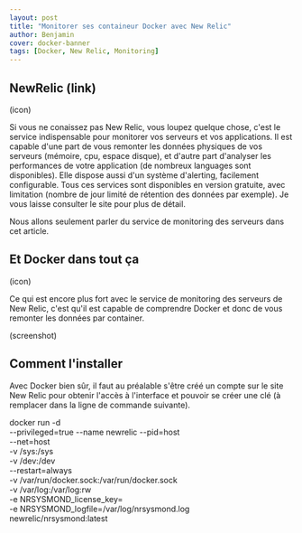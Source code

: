 ```yaml
---
layout: post
title: "Monitorer ses containeur Docker avec New Relic"
author: Benjamin
cover: docker-banner
tags: [Docker, New Relic, Monitoring]
---
```


## NewRelic (link)
(icon)

Si vous ne conaissez pas New Relic, vous loupez quelque chose, c'est le service indispensable pour monitorer vos serveurs et vos applications. Il est capable d'une part de vous remonter les données physiques de vos serveurs (mémoire, cpu, espace disque), et d'autre part d'analyser les performances de votre application (de nombreux languages sont disponibles). Elle dispose aussi d'un système d'alerting, facilement configurable. Tous ces services sont disponibles en version gratuite, avec limitation (nombre de jour limité de rétention des données par exemple). Je vous laisse consulter le site pour plus de détail.

Nous allons seulement parler du service de monitoring des serveurs dans cet article.

## Et Docker dans tout ça

(icon)

Ce qui est encore plus fort avec le service de monitoring des serveurs de New Relic, c'est qu'il est capable de comprendre Docker et donc de vous remonter les données par container.

(screenshot)

## Comment l'installer

Avec Docker bien sûr, il faut au préalable s'être créé un compte sur le site New Relic pour obtenir l'accès à l'interface et pouvoir se créer une clé (à remplacer dans la ligne de commande suivante).

docker run -d \
--privileged=true --name newrelic 
--pid=host \
--net=host \
-v /sys:/sys \
-v /dev:/dev \
--restart=always \
-v /var/run/docker.sock:/var/run/docker.sock \
-v /var/log:/var/log:rw \
-e NRSYSMOND_license_key=<KEY> \
-e NRSYSMOND_logfile=/var/log/nrsysmond.log \
newrelic/nrsysmond:latest
 